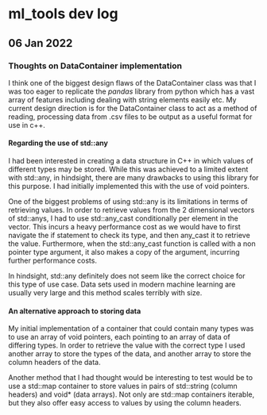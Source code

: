 # ml_tools dev log
## 06 Jan 2022
### Thoughts on DataContainer implementation
I think one of the biggest design flaws of the DataContainer class was that I was too eager to
replicate the _pandas_ library from python which has a vast array of features including dealing with string
elements easily etc. My current design direction is for the DataContainer class to act as a method of reading, processing
data from .csv files to be output as a useful format for use in c++.
#### Regarding the use of std::any
I had been interested in creating a data structure in C++ in which values of different types may be stored.
While this was achieved to a limited extent with std::any, in hindsight, there are many drawbacks to using
this library for this purpose. I had initially implemented this with the use of void pointers.

One of the biggest problems of using std::any is its limitations in terms of retrieving values. In order to
retrieve values from the 2 dimensional vectors of std::anys, I had to use std::any_cast conditionally per element
in the vector. This incurs a heavy performance cost as we would have to first navigate the
if statement to check its type, and then any_cast it to retrieve the value. Furthermore, when the std::any_cast
function is called with a non pointer type argument, it also makes a copy of the argument, incurring further
performance costs.

In hindsight, std::any definitely does not seem like the correct choice for this type of
use case. Data sets used in modern machine learning are usually very large and this method
scales terribly with size.

#### An alternative approach to storing data
My initial implementation of a container that could contain many types was to use an array of
void pointers, each pointing to an array of data of differing types. In order to retrieve the value with the correct type
I used another array to store the types of the data, and another array to store the column headers of the data. 

Another method that I had thought would be interesting to test would be to use a std::map container to store values
in pairs of std::string (column headers) and void* (data arrays). Not only are std::map containers iterable, but they also offer
easy access to values by using the column headers.